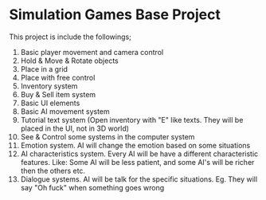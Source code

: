 # Simulation Games Base Project

This project is include the followings;
1. Basic player movement and camera control
2. Hold & Move & Rotate objects
3. Place in a grid
4. Place with free control
5. Inventory system
6. Buy & Sell item system
7. Basic UI elements
8. Basic AI movement system
10. Tutorial text system (Open inventory with "E" like texts. They will be placed in the UI, not in 3D world)
11. See & Control some systems in the computer system
12. Emotion system. AI will change the emotion based on some situations
13. AI characteristics system. Every AI will be have a different characteristic features. Like: Some AI will be less patient, and some AI's will be richer then the others etc. 
14. Dialogue systems. AI will be talk for the specific situations. Eg. They will say "Oh fuck" when something goes wrong
